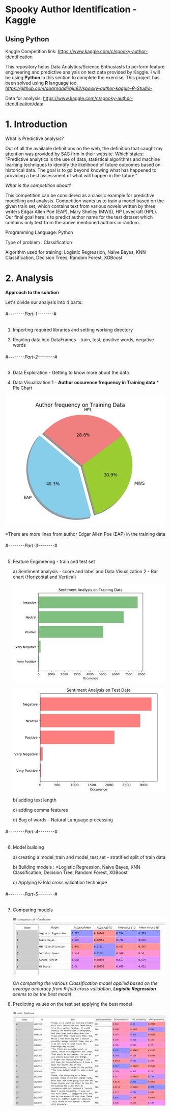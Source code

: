 # Spooky Author Identification - Kaggle
## Using Python   
   
Kaggle Competition link: https://www.kaggle.com/c/spooky-author-identification

This repository helps Data Analytics/Science Enthusiasts to perform feature engineering and predictive analysis on text data provided by Kaggle. I will be using **Python** in this section to complete the exercise. This project has been solved using **R** language too. *https://github.com/aparnaadiraju92/spooky-author-kaggle-R-Studio-*

Data for analysis: https://www.kaggle.com/c/spooky-author-identification/data

# 1. Introduction

What is Predictive analysis?

Out of all the available definitions on the web, the definition that caught my attention was provided by SAS firm in their website. Which states: "Predictive analytics is the use of data, statistical algorithms and machine learning techniques to identify the likelihood of future outcomes based on historical data. The goal is to go beyond knowing what has happened to providing a best assessment of what will happen in the future."

*What is the competition about?*

This competition can be considered as a classic example for predictive modelling and analysis. Competition wants us to train a model based on the given train set, which contains text from various novels written by three writers Edgar Allen Poe (EAP), Mary Shelley (MWS), HP Lovecraft (HPL). Our final goal here is to predict author name for the test dataset which contains only text from the above mentioned authors in random.

Programming Language: Python 

Type of problem : Classification

Algorithm used for training: Logistic Regression, Naive Bayes, KNN Classification, Decision Trees, Random Forest, XGBoost

# 2. Analysis

**Approach to the solution**

Let's divide our analysis into 4 parts:

###### #--------Part-1--------#

1. Importing required libraries and setting working directory

2. Reading data into DataFrames - train, test, positive words, negative words

###### #--------Part-2--------#
3. Data Exploration - Getting to know more about the data
   
4. Data Visualization 1 - **Author occurence frequency in Training data**  * Pie Chart

![alt text](https://github.com/aparnaadiraju92/spooky-author-kaggle-python-/blob/master/Output%20screenshots/Authorfreq%20-%20training.PNG)

*There are more lines from author Edgar Allen Poe (EAP) in the training data

###### #--------Part-3--------#
5. Feature Engineering - train and test set

    a) Sentiment analysis - score and label and Data Visualization 2 - Bar chart (Horizontal and Vertical)
    
    ![alt text](https://github.com/aparnaadiraju92/spooky-author-kaggle-python-/blob/master/Output%20screenshots/Sentiment%20analysis%20-%20Training.PNG)
    
    ![alt text](https://github.com/aparnaadiraju92/spooky-author-kaggle-python-/blob/master/Output%20screenshots/Sentiment%20analysis%20-%20Test.PNG)
    
    b) adding text length       
    
    c) adding comma features
    
    d) Bag of words - Natural Language processing

###### #--------Part-4--------#
6. Model building

   a) creating a model_train and model_test set - stratified split of train data
   
   b) Building models : *Logistic Regression, Naive Bayes, KNN Classification, Decision Tree, Random Forest, XGBoost
   
   c) Applying K-fold cross validation technique

###### #--------Part-5--------#
7. Comparing models 

    ![alt text](https://github.com/aparnaadiraju92/spooky-author-kaggle-python-/blob/master/Output%20screenshots/Models%20comparison.PNG)
   
   *On comparing the various Classification model applied based on the average accuracy from K-fold cross validation, **Logistic Regression** seems to be the best model*
   
8. Predicting values on the test set applying the best model

   ![alt text](https://github.com/aparnaadiraju92/spooky-author-kaggle-python-/blob/master/Output%20screenshots/Sample%20result.PNG)

   
   


